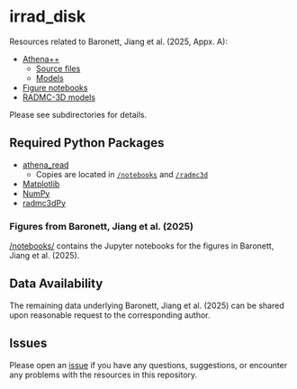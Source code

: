 # irrad_disk

Resources related to Baronett, Jiang et al. (2025, Appx. A):
- [Athena++](/athena)
  - [Source files](/athena/src)
  - [Models](/athena/models)
- [Figure notebooks](/notebooks)
- [RADMC-3D models](/radmc3d)

Please see subdirectories for details.


## Required Python Packages

- [athena_read](https://github.com/PrincetonUniversity/athena/wiki/Reading-Data-into-Python)
    - Copies are located in [`/notebooks`](/notebooks) and [`/radmc3d`](/radmc3d)
- [Matplotlib](https://matplotlib.org/)
- [NumPy](https://numpy.org/)
- [radmc3dPy](https://www.ita.uni-heidelberg.de/~dullemond/software/radmc-3d/manual_radmc3d/pythontools.html?highlight=radmc3dpy#the-radmc3dpy-library)


### Figures from Baronett, Jiang et al. (2025)

[/notebooks/](/notebooks) contains the Jupyter notebooks for the figures in Baronett, Jiang et al. (2025).


## Data Availability

The remaining data underlying Baronett, Jiang et al. (2025) can be shared upon reasonable request to the corresponding author.


## Issues

Please open an [issue](/issues) if you have any questions, suggestions, or encounter any problems with the resources in this repository.
